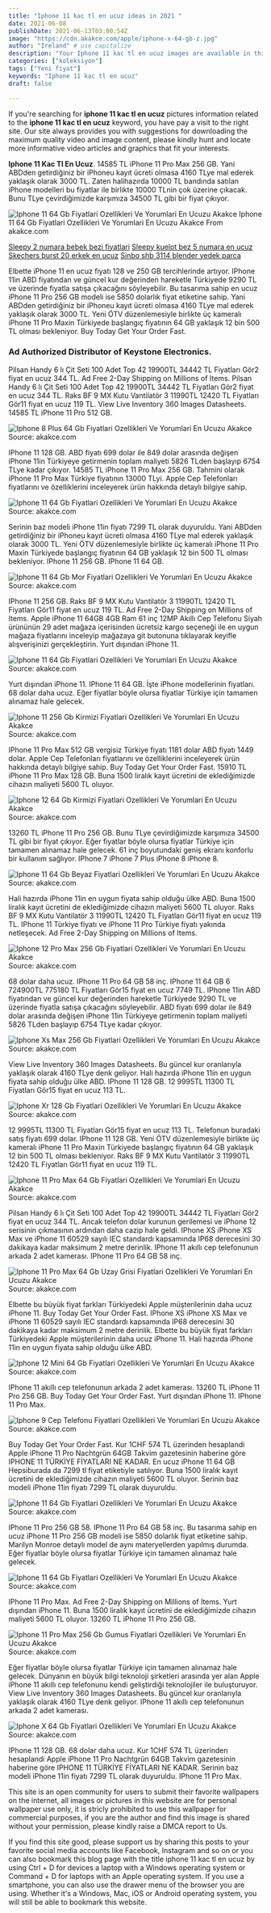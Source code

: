 ```yaml
---
title: "Iphone 11 kac tl en ucuz ideas in 2021 "
date: 2021-06-08
publishDate: 2021-06-13T03:00:54Z
image: "https://cdn.akakce.com/apple/iphone-x-64-gb-z.jpg"
author: "Ireland" # use capitalize
description: "Your Iphone 11 kac tl en ucuz images are available in this site. Iphone 11 kac tl en ucuz are a topic that is being searched for and liked by netizens today. You can Download the Iphone 11 kac tl en ucuz files here. Download all free vectors."
categories: ["koleksiyon"]
tags: ["Yeni fiyat"]
keywords: "Iphone 11 kac tl en ucuz"
draft: false

---
```


If you're searching for **iphone 11 kac tl en ucuz** pictures information related to the **iphone 11 kac tl en ucuz** keyword, you have pay a visit to the right  site.  Our site always  provides you with  suggestions  for downloading  the maximum  quality video and image  content, please kindly hunt and locate more informative video articles and graphics  that fit your interests.

**Iphone 11 Kac Tl En Ucuz**. 14585 TL iPhone 11 Pro Max 256 GB. Yani ABDden getirdiğiniz bir iPhoneu kayıt ücreti olmasa 4160 TLye mal ederek yaklaşık olarak 3000 TL. Zaten halihazırda 10000 TL bandında satılan iPhone modelleri bu fiyatlar ile birlikte 10000 TLnin çok üzerine çıkacak. Bunu TLye çevirdiğimizde karşımıza 34500 TL gibi bir fiyat çıkıyor.

![Iphone 11 64 Gb Fiyatlari Ozellikleri Ve Yorumlari En Ucuzu Akakce](https://cdn.akakce.com/apple/iphone-11-64-gb-z.jpg "Iphone 11 64 Gb Fiyatlari Ozellikleri Ve Yorumlari En Ucuzu Akakce")
Iphone 11 64 Gb Fiyatlari Ozellikleri Ve Yorumlari En Ucuzu Akakce From akakce.com

[Sleepy 2 numara bebek bezi fiyatlari](/sleepy-2-numara-bebek-bezi-fiyatlari/)
[Sleepy kuelot bez 5 numara en ucuz](/sleepy-kuelot-bez-5-numara-en-ucuz/)
[Skechers burst 20 erkek en ucuz](/skechers-burst-20-erkek-en-ucuz/)
[Sinbo shb 3114 blender yedek parca](/sinbo-shb-3114-blender-yedek-parca/)

Elbette iPhone 11 en ucuz fiyatı 128 ve 250 GB tercihlerinde artıyor. IPhone 11in ABD fiyatından ve güncel kur değerinden hareketle Türkiyede 9290 TL ve üzerinde fiyatla satışa çıkacağını söyleyebilir. Bu tasarıma sahip en ucuz iPhone 11 Pro 256 GB modeli ise 5850 dolarlık fiyat etiketine sahip. Yani ABDden getirdiğiniz bir iPhoneu kayıt ücreti olmasa 4160 TLye mal ederek yaklaşık olarak 3000 TL. Yeni ÖTV düzenlemesiyle birlikte üç kameralı iPhone 11 Pro Maxin Türkiyede başlangıç fiyatının 64 GB yaklaşık 12 bin 500 TL olması bekleniyor. Buy Today Get Your Order Fast.

### Ad Authorized Distributor of Keystone Electronics.

Pilsan Handy 6 lı Çit Seti 100 Adet Top 42 19900TL 34442 TL Fiyatları Gör2 fiyat en ucuz 344 TL. Ad Free 2-Day Shipping on Millions of Items. Pilsan Handy 6 lı Çit Seti 100 Adet Top 42 19900TL 34442 TL Fiyatları Gör2 fiyat en ucuz 344 TL. Raks BF 9 MX Kutu Vantilatör 3 11990TL 12420 TL Fiyatları Gör11 fiyat en ucuz 119 TL. View Live Inventory 360 Images Datasheets. 14585 TL iPhone 11 Pro 512 GB.


![Iphone 8 Plus 64 Gb Fiyatlari Ozellikleri Ve Yorumlari En Ucuzu Akakce](https://cdn.akakce.com/apple/iphone-8-plus-64-gb-z.jpg "Iphone 8 Plus 64 Gb Fiyatlari Ozellikleri Ve Yorumlari En Ucuzu Akakce")
Source: akakce.com

IPhone 11 128 GB. ABD fiyatı 699 dolar ile 849 dolar arasında değişen iPhone 11in Türkiyeye getirmenin toplam maliyeti 5826 TLden başlayıp 6754 TLye kadar çıkıyor. 14585 TL iPhone 11 Pro Max 256 GB. Tahmini olarak iPhone 11 Pro Max Türkiye fiyatının 13000 TLyi. Apple Cep Telefonları fiyatlarını ve özelliklerini inceleyerek ürün hakkında detaylı bilgiye sahip.

![Iphone 11 64 Gb Fiyatlari Ozellikleri Ve Yorumlari En Ucuzu Akakce](https://cdn.akakce.com/apple/iphone-11-64-gb-2-z.jpg "Iphone 11 64 Gb Fiyatlari Ozellikleri Ve Yorumlari En Ucuzu Akakce")
Source: akakce.com

Serinin baz modeli iPhone 11in fiyatı 7299 TL olarak duyuruldu. Yani ABDden getirdiğiniz bir iPhoneu kayıt ücreti olmasa 4160 TLye mal ederek yaklaşık olarak 3000 TL. Yeni ÖTV düzenlemesiyle birlikte üç kameralı iPhone 11 Pro Maxin Türkiyede başlangıç fiyatının 64 GB yaklaşık 12 bin 500 TL olması bekleniyor. IPhone 11 256 GB. IPhone 11 64 GB.

![Iphone 11 64 Gb Mor Fiyatlari Ozellikleri Ve Yorumlari En Ucuzu Akakce](https://cdn.akakce.com/apple/iphone-11-64-gb-mor-z.jpg "Iphone 11 64 Gb Mor Fiyatlari Ozellikleri Ve Yorumlari En Ucuzu Akakce")
Source: akakce.com

IPhone 11 256 GB. Raks BF 9 MX Kutu Vantilatör 3 11990TL 12420 TL Fiyatları Gör11 fiyat en ucuz 119 TL. Ad Free 2-Day Shipping on Millions of Items. Apple iPhone 11 64GB 4GB Ram 61 inç 12MP Akıllı Cep Telefonu Siyah ürününün 29 adet mağaza içerisinden ücretsiz kargo seçeneği ile en uygun mağaza fiyatlarını inceleyip mağazaya git butonuna tıklayarak keyifle alışverişinizi gerçekleştirin. Yurt dışından iPhone 11.

![Iphone 11 64 Gb Fiyatlari Ozellikleri Ve Yorumlari En Ucuzu Akakce](https://cdn.akakce.com/apple/iphone-11-64-gb-1-z.jpg "Iphone 11 64 Gb Fiyatlari Ozellikleri Ve Yorumlari En Ucuzu Akakce")
Source: akakce.com

Yurt dışından iPhone 11. IPhone 11 64 GB. İşte iPhone modellerinin fiyatları. 68 dolar daha ucuz. Eğer fiyatlar böyle olursa fiyatlar Türkiye için tamamen alınamaz hale gelecek.

![Iphone 11 256 Gb Kirmizi Fiyatlari Ozellikleri Ve Yorumlari En Ucuzu Akakce](https://cdn.akakce.com/apple/iphone-11-256-gb-kirmizi-z.jpg "Iphone 11 256 Gb Kirmizi Fiyatlari Ozellikleri Ve Yorumlari En Ucuzu Akakce")
Source: akakce.com

IPhone 11 Pro Max 512 GB vergisiz Türkiye fiyatı 1181 dolar ABD fiyatı 1449 dolar. Apple Cep Telefonları fiyatlarını ve özelliklerini inceleyerek ürün hakkında detaylı bilgiye sahip. Buy Today Get Your Order Fast. 15910 TL iPhone 11 Pro Max 128 GB. Buna 1500 liralık kayıt ücretini de eklediğimizde cihazın maliyeti 5600 TL oluyor.

![Iphone 12 64 Gb Kirmizi Fiyatlari Ozellikleri Ve Yorumlari En Ucuzu Akakce](https://cdn.akakce.com/apple/iphone-12-64-gb-kirmizi-z.jpg "Iphone 12 64 Gb Kirmizi Fiyatlari Ozellikleri Ve Yorumlari En Ucuzu Akakce")
Source: akakce.com

13260 TL iPhone 11 Pro 256 GB. Bunu TLye çevirdiğimizde karşımıza 34500 TL gibi bir fiyat çıkıyor. Eğer fiyatlar böyle olursa fiyatlar Türkiye için tamamen alınamaz hale gelecek. 61 inç boyutundaki geniş ekranı konforlu bir kullanım sağlıyor. IPhone 7 iPhone 7 Plus iPhone 8 iPhone 8.

![Iphone 11 64 Gb Beyaz Fiyatlari Ozellikleri Ve Yorumlari En Ucuzu Akakce](https://cdn.akakce.com/apple/iphone-11-64-gb-beyaz-z.jpg "Iphone 11 64 Gb Beyaz Fiyatlari Ozellikleri Ve Yorumlari En Ucuzu Akakce")
Source: akakce.com

Hali hazırda iPhone 11in en uygun fiyata sahip olduğu ülke ABD. Buna 1500 liralık kayıt ücretini de eklediğimizde cihazın maliyeti 5600 TL oluyor. Raks BF 9 MX Kutu Vantilatör 3 11990TL 12420 TL Fiyatları Gör11 fiyat en ucuz 119 TL. IPhone 11 Türkiye fiyatı ve iPhone 11 Pro Türkiye fiyatı yakında netleşecek. Ad Free 2-Day Shipping on Millions of Items.

![Iphone 12 Pro Max 256 Gb Fiyatlari Ozellikleri Ve Yorumlari En Ucuzu Akakce](https://cdn.akakce.com/apple/iphone-12-pro-max-256-gb-z.jpg "Iphone 12 Pro Max 256 Gb Fiyatlari Ozellikleri Ve Yorumlari En Ucuzu Akakce")
Source: akakce.com

68 dolar daha ucuz. IPhone 11 Pro 64 GB 58 inç. IPhone 11 64 GB 6 724900TL 775180 TL Fiyatları Gör15 fiyat en ucuz 7749 TL. IPhone 11in ABD fiyatından ve güncel kur değerinden hareketle Türkiyede 9290 TL ve üzerinde fiyatla satışa çıkacağını söyleyebilir. ABD fiyatı 699 dolar ile 849 dolar arasında değişen iPhone 11in Türkiyeye getirmenin toplam maliyeti 5826 TLden başlayıp 6754 TLye kadar çıkıyor.

![Iphone Xs Max 256 Gb Fiyatlari Ozellikleri Ve Yorumlari En Ucuzu Akakce](https://cdn.akakce.com/apple/iphone-xs-max-256-gb-z.jpg "Iphone Xs Max 256 Gb Fiyatlari Ozellikleri Ve Yorumlari En Ucuzu Akakce")
Source: akakce.com

View Live Inventory 360 Images Datasheets. Bu güncel kur oranlarıyla yaklaşık olarak 4160 TLye denk geliyor. Hali hazırda iPhone 11in en uygun fiyata sahip olduğu ülke ABD. IPhone 11 128 GB. 12 9995TL 11300 TL Fiyatları Gör15 fiyat en ucuz 113 TL.

![Iphone Xr 128 Gb Fiyatlari Ozellikleri Ve Yorumlari En Ucuzu Akakce](https://cdn.akakce.com/apple/iphone-xr-128-gb-z.jpg "Iphone Xr 128 Gb Fiyatlari Ozellikleri Ve Yorumlari En Ucuzu Akakce")
Source: akakce.com

12 9995TL 11300 TL Fiyatları Gör15 fiyat en ucuz 113 TL. Telefonun buradaki satış fiyatı 699 dolar. IPhone 11 128 GB. Yeni ÖTV düzenlemesiyle birlikte üç kameralı iPhone 11 Pro Maxin Türkiyede başlangıç fiyatının 64 GB yaklaşık 12 bin 500 TL olması bekleniyor. Raks BF 9 MX Kutu Vantilatör 3 11990TL 12420 TL Fiyatları Gör11 fiyat en ucuz 119 TL.

![Iphone 11 Pro Max 64 Gb Fiyatlari Ozellikleri Ve Yorumlari En Ucuzu Akakce](https://cdn.akakce.com/apple/iphone-11-pro-max-64-gb-z.jpg "Iphone 11 Pro Max 64 Gb Fiyatlari Ozellikleri Ve Yorumlari En Ucuzu Akakce")
Source: akakce.com

Pilsan Handy 6 lı Çit Seti 100 Adet Top 42 19900TL 34442 TL Fiyatları Gör2 fiyat en ucuz 344 TL. Ancak telefon dolar kurunun gerilemesi ve iPhone 12 serisinin çıkmasının ardından daha cazip hale geldi. IPhone XS iPhone XS Max ve iPhone 11 60529 sayılı IEC standardı kapsamında IP68 derecesini 30 dakikaya kadar maksimum 2 metre derinlik. IPhone 11 akıllı cep telefonunun arkada 2 adet kamerası. IPhone 11 Pro 64 GB 58 inç.

![Iphone 11 Pro Max 64 Gb Uzay Grisi Fiyatlari Ozellikleri Ve Yorumlari En Ucuzu Akakce](https://cdn.akakce.com/apple/iphone-11-pro-max-64-gb-uzay-grisi-z.jpg "Iphone 11 Pro Max 64 Gb Uzay Grisi Fiyatlari Ozellikleri Ve Yorumlari En Ucuzu Akakce")
Source: akakce.com

Elbette bu büyük fiyat farkları Türkiyedeki Apple müşterilerinin daha ucuz iPhone 11. Buy Today Get Your Order Fast. IPhone XS iPhone XS Max ve iPhone 11 60529 sayılı IEC standardı kapsamında IP68 derecesini 30 dakikaya kadar maksimum 2 metre derinlik. Elbette bu büyük fiyat farkları Türkiyedeki Apple müşterilerinin daha ucuz iPhone 11. Hali hazırda iPhone 11in en uygun fiyata sahip olduğu ülke ABD.

![Iphone 12 Mini 64 Gb Fiyatlari Ozellikleri Ve Yorumlari En Ucuzu Akakce](https://cdn.akakce.com/apple/iphone-12-mini-64-gb-z.jpg "Iphone 12 Mini 64 Gb Fiyatlari Ozellikleri Ve Yorumlari En Ucuzu Akakce")
Source: akakce.com

IPhone 11 akıllı cep telefonunun arkada 2 adet kamerası. 13260 TL iPhone 11 Pro 256 GB. Buy Today Get Your Order Fast. Yurt dışından iPhone 11. IPhone 11 Pro Max.

![Iphone 9 Cep Telefonu Fiyatlari Ozellikleri Ve Yorumlari En Ucuzu Akakce](https://cdn.akakce.com/apple/iphone-9-z.jpg "Iphone 9 Cep Telefonu Fiyatlari Ozellikleri Ve Yorumlari En Ucuzu Akakce")
Source: akakce.com

Buy Today Get Your Order Fast. Kur 1CHF 574 TL üzerinden hesaplandi Apple iPhone 11 Pro Nachtgrün 64GB Takvim gazetesinin haberine göre IPHONE 11 TÜRKİYE FİYATLARI NE KADAR. En ucuz iPhone 11 64 GB Hepsiburada da 7299 tl fiyat etiketiyle satılıyor. Buna 1500 liralık kayıt ücretini de eklediğimizde cihazın maliyeti 5600 TL oluyor. Serinin baz modeli iPhone 11in fiyatı 7299 TL olarak duyuruldu.

![Iphone 11 64 Gb Fiyatlari Ozellikleri Ve Yorumlari En Ucuzu Akakce](https://cdn.akakce.com/apple/iphone-11-64-gb-3-z.jpg "Iphone 11 64 Gb Fiyatlari Ozellikleri Ve Yorumlari En Ucuzu Akakce")
Source: akakce.com

IPhone 11 Pro 256 GB 58. IPhone 11 Pro 64 GB 58 inç. Bu tasarıma sahip en ucuz iPhone 11 Pro 256 GB modeli ise 5850 dolarlık fiyat etiketine sahip. Marilyn Monroe detaylı model de aynı materyellerden yapılmış durumda. Eğer fiyatlar böyle olursa fiyatlar Türkiye için tamamen alınamaz hale gelecek.

![Iphone 11 64 Gb Fiyatlari Ozellikleri Ve Yorumlari En Ucuzu Akakce](https://cdn.akakce.com/apple/iphone-11-64-gb-z.jpg "Iphone 11 64 Gb Fiyatlari Ozellikleri Ve Yorumlari En Ucuzu Akakce")
Source: akakce.com

IPhone 11 Pro Max. Ad Free 2-Day Shipping on Millions of Items. Yurt dışından iPhone 11. Buna 1500 liralık kayıt ücretini de eklediğimizde cihazın maliyeti 5600 TL oluyor. 13260 TL iPhone 11 Pro 256 GB.

![Iphone 11 Pro Max 256 Gb Gumus Fiyatlari Ozellikleri Ve Yorumlari En Ucuzu Akakce](https://cdn.akakce.com/apple/iphone-11-pro-max-256-gb-gumus-z.jpg "Iphone 11 Pro Max 256 Gb Gumus Fiyatlari Ozellikleri Ve Yorumlari En Ucuzu Akakce")
Source: akakce.com

Eğer fiyatlar böyle olursa fiyatlar Türkiye için tamamen alınamaz hale gelecek. Dünyanın en büyük bilgi teknoloji şirketleri arasında yer alan Apple iPhone 11 akıllı cep telefonunu kendi geliştirdiği teknolojiler ile buluşturuyor. View Live Inventory 360 Images Datasheets. Bu güncel kur oranlarıyla yaklaşık olarak 4160 TLye denk geliyor. IPhone 11 akıllı cep telefonunun arkada 2 adet kamerası.

![Iphone X 64 Gb Fiyatlari Ozellikleri Ve Yorumlari En Ucuzu Akakce](https://cdn.akakce.com/apple/iphone-x-64-gb-z.jpg "Iphone X 64 Gb Fiyatlari Ozellikleri Ve Yorumlari En Ucuzu Akakce")
Source: akakce.com

IPhone 11 128 GB. 68 dolar daha ucuz. Kur 1CHF 574 TL üzerinden hesaplandi Apple iPhone 11 Pro Nachtgrün 64GB Takvim gazetesinin haberine göre IPHONE 11 TÜRKİYE FİYATLARI NE KADAR. Serinin baz modeli iPhone 11in fiyatı 7299 TL olarak duyuruldu. IPhone 11 Pro Max.

This site is an open community for users to submit their favorite wallpapers on the internet, all images or pictures in this website are for personal wallpaper use only, it is stricly prohibited to use this wallpaper for commercial purposes, if you are the author and find this image is shared without your permission, please kindly raise a DMCA report to Us.

If you find this site good, please support us by sharing this posts to your favorite social media accounts like Facebook, Instagram and so on or you can also bookmark this blog page with the title iphone 11 kac tl en ucuz by using Ctrl + D for devices a laptop with a Windows operating system or Command + D for laptops with an Apple operating system. If you use a smartphone, you can also use the drawer menu of the browser you are using. Whether it's a Windows, Mac, iOS or Android operating system, you will still be able to bookmark this website.
